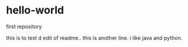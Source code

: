# hello-world
first repository

this is to test d edit of readme..
this is another line.
i  like java and python.
